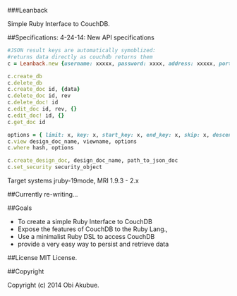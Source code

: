 ###Leanback

Simple Ruby Interface to CouchDB.



##Specifications:
4-24-14: New API specifications
```ruby
#JSON result keys are automatically symoblized:
#returns data directly as couchdb returns them
c = Leanback.new {username: xxxxx, password: xxxx, address: xxxxx, port: xxxxx, database: xxxxx, create_db: true }

c.create_db
c.delete_db
c.create_doc id, {data}
c.delete_doc id, rev
c.delete_doc! id
c.edit_doc id, rev, {}
c.edit_doc! id, {}
c.get_doc id

options = { limit: x, key: x, start_key: x, end_key: x, skip: x, descending: x}
c.view design_doc_name, viewname, options
c.where hash, options

c.create_design_doc, design_doc_name, path_to_json_doc
c.set_security security_object
```

Target systems jruby-19mode, MRI 1.9.3 - 2.x

##Currently re-writing...



##Goals
* To create a simple Ruby Interface to CouchDB
* Expose the features of CouchDB to the Ruby Lang.,
* Use a minimalist Ruby DSL to access CouchDB
* provide a very easy way to persist and retrieve data




##License
MIT License.

##Copyright

Copyright (c) 2014 Obi Akubue.



